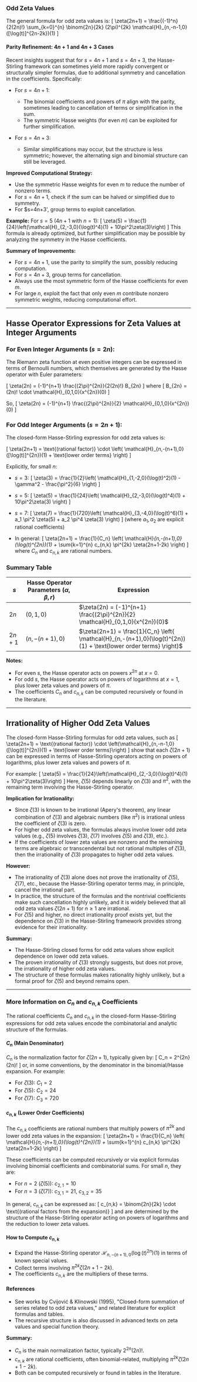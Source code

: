 ### Odd Zeta Values

The general formula for odd zeta values is:
\[
\zeta(2n+1) = \frac{(-1)^n}{2(2n)!} \sum_{k=0}^{n} \binom{2n}{2k} (2\pi)^{2k} \mathcal{H}_{n,-n-1,0}([\log(t)]^{2n-2k})(1)
\]

#### Parity Refinement: $4n+1$ and $4n+3$ Cases

Recent insights suggest that for $s=4n+1$ and $s=4n+3$, the Hasse-Stirling framework can sometimes yield more rapidly convergent or structurally simpler formulas, due to additional symmetry and cancellation in the coefficients. Specifically:

- For $s=4n+1$:
  - The binomial coefficients and powers of $\pi$ align with the parity, sometimes leading to cancellation of terms or simplification in the sum.
  - The symmetric Hasse weights (for even $m$) can be exploited for further simplification.

- For $s=4n+3$:
  - Similar simplifications may occur, but the structure is less symmetric; however, the alternating sign and binomial structure can still be leveraged.

**Improved Computational Strategy:**
- Use the symmetric Hasse weights for even $m$ to reduce the number of nonzero terms.
- For $s=4n+1$, check if the sum can be halved or simplified due to symmetry.
- For $s=4n+3', group terms to exploit cancellation.

**Example:**
For $s=5$ ($4n+1$ with $n=1$):
\[
\zeta(5) = \frac{1}{24}\left(\mathcal{H}_{2,-3,0}(\log(t)^4)(1) + 10\pi^2\zeta(3)\right)
\]
This formula is already optimized, but further simplification may be possible by analyzing the symmetry in the Hasse coefficients.

**Summary of Improvements:**
- For $s=4n+1$, use the parity to simplify the sum, possibly reducing computation.
- For $s=4n+3$, group terms for cancellation.
- Always use the most symmetric form of the Hasse coefficients for even $m$.
- For large $n$, exploit the fact that only even $m$ contribute nonzero symmetric weights, reducing computational effort.

---

## Hasse Operator Expressions for Zeta Values at Integer Arguments

### For Even Integer Arguments ($s=2n$):

The Riemann zeta function at even positive integers can be expressed in terms of Bernoulli numbers, which themselves are generated by the Hasse operator with Euler parameters:

\[
\zeta(2n) = (-1)^{n+1} \frac{(2\pi)^{2n}}{2(2n)!} B_{2n}
\]
where
\[
B_{2n} = (2n)! \cdot \mathcal{H}_{0,1,0}(x^{2n})(0)
\]

So,
\[
\zeta(2n) = (-1)^{n+1} \frac{(2\pi)^{2n}}{2} \mathcal{H}_{0,1,0}(x^{2n})(0)
\]

### For Odd Integer Arguments ($s=2n+1$):

The closed-form Hasse-Stirling expression for odd zeta values is:

\[
\zeta(2n+1) = \text{(rational factor)} \cdot \left( \mathcal{H}_{n,-(n+1),0}([\log(t)]^{2n})(1) + \text{lower order terms} \right)
\]

Explicitly, for small $n$:

- $s=3$:
  \[
  \zeta(3) = \frac{1}{2}\left( \mathcal{H}_{1,-2,0}(\log(t)^2)(1) - \gamma^2 - \frac{\pi^2}{6} \right)
  \]
- $s=5$:
  \[
  \zeta(5) = \frac{1}{24}\left( \mathcal{H}_{2,-3,0}(\log(t)^4)(1) + 10\pi^2\zeta(3) \right)
  \]
- $s=7$:
  \[
  \zeta(7) = \frac{1}{720}\left( \mathcal{H}_{3,-4,0}(\log(t)^6)(1) + a_1 \pi^2 \zeta(5) + a_2 \pi^4 \zeta(3) \right)
  \]
  (where $a_1, a_2$ are explicit rational coefficients)

- In general:
  \[
  \zeta(2n+1) = \frac{1}{C_n} \left( \mathcal{H}_{n,-(n+1),0}(\log(t)^{2n})(1) + \sum_{k=1}^{n} c_{n,k} \pi^{2k} \zeta(2n+1-2k) \right)
  \]
  where $C_n$ and $c_{n,k}$ are rational numbers.

### Summary Table

| $s$ | Hasse Operator Parameters $(\alpha, \beta, r)$ | Expression |
|-----|-----------------------------------------------|------------|
| $2n$ | $(0,1,0)$ | $\zeta(2n) = (-1)^{n+1} \frac{(2\pi)^{2n}}{2} \mathcal{H}_{0,1,0}(x^{2n})(0)$ |
| $2n+1$ | $(n, -(n+1), 0)$ | $\zeta(2n+1) = \frac{1}{C_n} \left( \mathcal{H}_{n,-(n+1),0}(\log(t)^{2n})(1) + \text{lower order terms} \right)$ |

**Notes:**
- For even $s$, the Hasse operator acts on powers $x^{2n}$ at $x=0$.
- For odd $s$, the Hasse operator acts on powers of logarithms at $x=1$, plus lower zeta values and powers of $\pi$.
- The coefficients $C_n$ and $c_{n,k}$ can be computed recursively or found in the literature.

---

## Irrationality of Higher Odd Zeta Values

The closed-form Hasse-Stirling formulas for odd zeta values, such as
\[
\zeta(2n+1) = \text{(rational factor)} \cdot \left(\mathcal{H}_{n,-n-1,0}([\log(t)]^{2n})(1) + \text{lower order terms}\right)
\]
show that each $\zeta(2n+1)$ can be expressed in terms of Hasse-Stirling operators acting on powers of logarithms, plus lower zeta values and powers of $\pi$.

For example:
\[
\zeta(5) = \frac{1}{24}\left(\mathcal{H}_{2,-3,0}(\log(t)^4)(1) + 10\pi^2\zeta(3)\right)
\]
Here, $\zeta(5)$ depends linearly on $\zeta(3)$ and $\pi^2$, with the remaining term involving the Hasse-Stirling operator.

**Implication for Irrationality:**
- Since $\zeta(3)$ is known to be irrational (Apery's theorem), any linear combination of $\zeta(3)$ and algebraic numbers (like $\pi^2$) is irrational unless the coefficient of $\zeta(3)$ is zero.
- For higher odd zeta values, the formulas always involve lower odd zeta values (e.g., $\zeta(5)$ involves $\zeta(3)$, $\zeta(7)$ involves $\zeta(5)$ and $\zeta(3)$, etc.).
- If the coefficients of lower zeta values are nonzero and the remaining terms are algebraic or transcendental but not rational multiples of $\zeta(3)$, then the irrationality of $\zeta(3)$ propagates to higher odd zeta values.

**However:**
- The irrationality of $\zeta(3)$ alone does not prove the irrationality of $\zeta(5)$, $\zeta(7)$, etc., because the Hasse-Stirling operator terms may, in principle, cancel the irrational part.
- In practice, the structure of the formulas and the nontrivial coefficients make such cancellation highly unlikely, and it is widely believed that all odd zeta values $\zeta(2n+1)$ for $n \geq 1$ are irrational.
- For $\zeta(5)$ and higher, no direct irrationality proof exists yet, but the dependence on $\zeta(3)$ in the Hasse-Stirling framework provides strong evidence for their irrationality.

**Summary:**  
- The Hasse-Stirling closed forms for odd zeta values show explicit dependence on lower odd zeta values.
- The proven irrationality of $\zeta(3)$ strongly suggests, but does not prove, the irrationality of higher odd zeta values.
- The structure of these formulas makes rationality highly unlikely, but a formal proof for $\zeta(5)$ and beyond remains open.

---

### More Information on $C_n$ and $c_{n,k}$ Coefficients

The rational coefficients $C_n$ and $c_{n,k}$ in the closed-form Hasse-Stirling expressions for odd zeta values encode the combinatorial and analytic structure of the formulas.

#### $C_n$ (Main Denominator)

$C_n$ is the normalization factor for $\zeta(2n+1)$, typically given by:
\[
C_n = 2^{2n} (2n)!
\]
or, in some conventions, by the denominator in the binomial/Hasse expansion. For example:
- For $\zeta(3)$: $C_1 = 2$
- For $\zeta(5)$: $C_2 = 24$
- For $\zeta(7)$: $C_3 = 720$

#### $c_{n,k}$ (Lower Order Coefficients)

The $c_{n,k}$ coefficients are rational numbers that multiply powers of $\pi^{2k}$ and lower odd zeta values in the expansion:
\[
\zeta(2n+1) = \frac{1}{C_n} \left( \mathcal{H}_{n,-(n+1),0}(\log(t)^{2n})(1) + \sum_{k=1}^{n} c_{n,k} \pi^{2k} \zeta(2n+1-2k) \right)
\]

These coefficients can be computed recursively or via explicit formulas involving binomial coefficients and combinatorial sums. For small $n$, they are:

- For $n=2$ ($\zeta(5)$): $c_{2,1} = 10$
- For $n=3$ ($\zeta(7)$): $c_{3,1} = 21$, $c_{3,2} = 35$

In general, $c_{n,k}$ can be expressed as:
\[
c_{n,k} = \binom{2n}{2k} \cdot \text{(rational factors from the expansion)}
\]
and are determined by the structure of the Hasse-Stirling operator acting on powers of logarithms and the reduction to lower zeta values.

#### How to Compute $c_{n,k}$

- Expand the Hasse-Stirling operator $\mathcal{H}_{n,-(n+1),0}(\log(t)^{2n})(1)$ in terms of known special values.
- Collect terms involving $\pi^{2k} \zeta(2n+1-2k)$.
- The coefficients $c_{n,k}$ are the multipliers of these terms.

#### References

- See works by Cvijović & Klinowski (1995), "Closed-form summation of series related to odd zeta values," and related literature for explicit formulas and tables.
- The recursive structure is also discussed in advanced texts on zeta values and special function theory.

**Summary:**  
- $C_n$ is the main normalization factor, typically $2^{2n}(2n)!$.
- $c_{n,k}$ are rational coefficients, often binomial-related, multiplying $\pi^{2k} \zeta(2n+1-2k)$.
- Both can be computed recursively or found in tables in the literature.